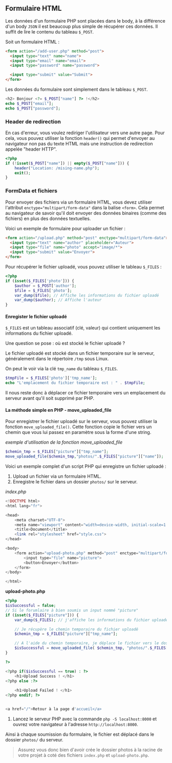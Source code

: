 


## Formulaire HTML
Les données d'un formulaire PHP sont placées dans le body, à la différence d'un body `JSON` il est beaucoup plus simple de récupérer ces données.
Il suffit de lire le contenu du tableau `$_POST`.

Soit un formulaire HTML : 
```html
<form action="/add-user.php" method="post">
  <input type="text" name="name">
  <input type="email" name="email">
  <input type="password" name="password">

  <input type="submit" value="Submit">
</form> 
```
Les données du formulaire sont simplement dans le tableau `$_POST`.
```php
<h2> Bonjour <?= $_POST["name"] ?> !</h2>
echo $_POST["email"];
echo $_POST["password"];
```


### Header de redirection
En cas d'erreur, vous voulez rediriger l'utilisateur vers une autre page. Pour cela, vous pouvez utiliser la fonction `header()` qui permet d'envoyer au navigateur non pas du texte HTML mais une instruction de redirection appelée "header HTTP".
```php
<?php
if (!isset($_POST["name"]) || empty($_POST["name"])) {
    header("Location: /mising-name.php");
    exit();
}
```


### FormData et fichiers
Pour envoyer des fichiers via un formulaire HTML, vous devez utiliser l'attribut `enctype="multipart/form-data"` dans la balise `<form>`. Cela permet au navigateur de savoir qu'il doit envoyer des données binaires (comme des fichiers) en plus des données textuelles.

Voici un exemple de formulaire pour uploader un fichier :

```html
<form action="/upload.php" method="post" enctype="multipart/form-data">
  <input type="text" name="author" placeholder="Auteur">
  <input type="file" name="photo" accept="image/*">
  <input type="submit" value="Envoyer">
</form>
```

Pour récupérer le fichier uploadé, vous pouvez utiliser le tableau `$_FILES` :

```php
<?php
if (isset($_FILES['photo'])) {
    $author = $_POST['author'];
    $file = $_FILES['photo'];
    var_dump($file); // Affiche les informations du fichier uploadé
    var_dump($author); // Affiche l'auteur
}
``` 

#### Enregister le fichier uploadé

`$_FILES` est un tableau associatif (clé, valeur) qui contient uniquement les informations du fichier uploadé.

Une question se pose : où est stocké le fichier uploadé ?

Le fichier uploadé est stocké dans un fichier temporaire sur le serveur, généralement dans le répertoire `/tmp` sous Linux. 

On peut le voir via la clé `tmp_name` du tableau `$_FILES`.
```php
$tmpFile = $_FILES['photo']['tmp_name'];
echo "L'emplacement du fichier temporaire est : " . $tmpFile;
```

Il nous reste donc à déplacer ce fichier temporaire vers un emplacement du serveur avant qu'il soit supprimé par PHP.

#### La méthode simple en PHP - move_uploaded_file
Pour enregistrer le fichier uploadé sur le serveur, vous pouvez utiliser la fonction `move_uploaded_file()`. Cette fonction copie le fichier vers un chemin que vous lui passez en paramètre sous la forme d'une string.

*exemple d'utilisation de la fonction move_uploaded_file*
```php
$chemin_tmp = $_FILES["picture"]["tmp_name"];
move_uploaded_file($chemin_tmp,"photos/".$_FILES["picture"]["name"]);
```

Voici un exemple complet d'un script PHP qui enregistre un fichier uploadé :

1. Upload un fichier via un formulaire HTML.
2. Enregistre le fichier dans un dossier `photos/` sur le serveur.

*index.php*
```php
<!DOCTYPE html>
<html lang="fr">

<head>
    <meta charset="UTF-8">
    <meta name="viewport" content="width=device-width, initial-scale=1.0">
    <title>Document</title>
    <link rel="stylesheet" href="style.css">
</head>

<body>
    <form action="upload-photo.php" method="post" enctype="multipart/form-data">
        <input type="file" name="picture">
        <button>Envoyer</button>
    </form>
</body>

</html>
```

**upload-photo.php**
```php
<?php
$isSuccessful = false;
// Si le forumlaire à bien soumis un input nommé "picture"
if (isset($_FILES["picture"])) {
    var_dump($_FILES); // j'affiche les informations du fichier uploadé pour m'aider au débogage

    // Je récupère le chemin temporaire du fichier uploadé
    $chemin_tmp = $_FILES["picture"]["tmp_name"];

    // A l'aide du chemin temporaire, je déplace le fichier vers le dossier "photos/" avec le nom du fichier uploadé
    $isSuccessful = move_uploaded_file( $chemin_tmp, "photos/".$_FILES["picture"]["name"] );
}

?> 

<?php if($isSuccessful == true) : ?>
    <h1>Upload Success ! </h1>
<?php else :?>
    
    <h1>Upload Failed ! </h1>
<?php endif; ?>


<a href="/">Retour à la page d'accueil</a>

``` 

1. Lancez le serveur PHP avec la commande `php -S localhost:8000` et ouvrez votre navigateur à l'adresse `http://localhost:8000`.

Ainsi à chaque soumission du formulaire, le fichier est déplacé dans le dossier `photos/` du serveur.

> Assurez vous donc bien d'avoir crée le dossier photos à la racine de votre projet à coté des fichiers `index.php` et `upload-photo.php`.
